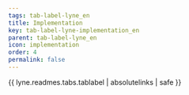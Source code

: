 ```yaml
---
tags: tab-label-lyne_en
title: Implementation
key: tab-label-lyne-implementation_en
parent: tab-label-lyne_en
icon: implementation
order: 4
permalink: false  
---
```

{{ lyne.readmes.tabs.tablabel | absolutelinks | safe }}


